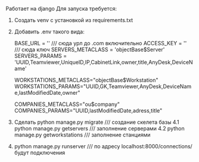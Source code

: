 Работает на django
Для запуска требуется:
1. Создать venv с установкой из requirements.txt
2. Добавить .env такого вида:

   BASE_URL = '' /// сюда урл до .com включительно
   ACCESS_KEY = '' /// сюда ключ
   SERVERS_METACLASS = 'objectBase$Server'
   SERVERS_PARAMS = 'UUID,Teamviewer,UniqueID,IP,CabinetLink,owner,title,AnyDesk,DeviceName'

   WORKSTATIONS_METACLASS="objectBase$Workstation"
   WORKSTATIONS_PARAMS="UUID,GK,Teamviewer,AnyDesk,DeviceName,lastModifiedDate,owner"

   COMPANIES_METACLASS="ou$company"
   COMPANIES_PARAMS="UUID,lastModifiedDate,adress,title"
   
4. Сделать python manage.py migrate /// создание скелета базы
   4.1 python manage.py getservers /// заполнение серверами
   4.2 python manage.py getworkstations /// заполнение станциями

5. python manage.py runserver /// по адресу localhost:8000/connections/ будут подключения
